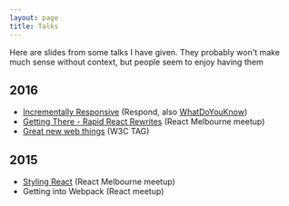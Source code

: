```yaml
---
layout: page
title: Talks 
---
```

Here are slides from some talks I have given. They probably won't make much sense without context, but people seem to enjoy having them

## 2016
 - [Incrementally Responsive](respond-16) (Respond, also [WhatDoYouKnow](wdyk))
 - [Getting There - Rapid React Rewrites](react-march) (React Melbourne meetup)
 - [Great new web things](oranges) (W3C TAG)

## 2015
 - [Styling React](react-july) (React Melbourne meetup)
 - Getting into Webpack (React meetup)
